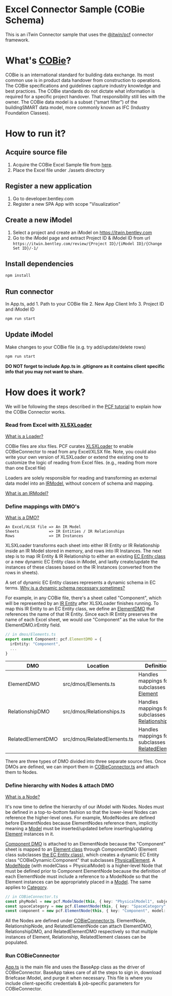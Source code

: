 # Excel Connector Sample (COBie Schema)

This is an iTwin Connector sample that uses the [@itwin/pcf](https://github.com/iTwin/pcf) connector framework.

# What's [COBie](https://en.wikipedia.org/wiki/COBie#:~:text=Construction%20Operations%20Building%20Information%20Exchange,COBie%20was%20designed%20by%20Dr.)?

COBie is an international standard for building data exchange. Its most common use is in product data handover from construction to operations. The COBie specifications and guidelines capture industry knowledge and best practices. The COBie standards do not dictate what information is required for a specific project handover. That responsibility still lies with the owner. The COBie data model is a subset (“smart filter”) of the buildingSMART data model, more commonly known as IFC (Industry Foundation Classes).

# How to run it?


## Acquire source file

1. Acquire the COBie Excel Sample file from [here](https://portal.nibs.org/files/wl/?id=oy5MyBRPiLx7ZmAomBRMgL62o1hi3YLk).
2. Place the Excel file under ./assets directory


## Register a new application

1. Go to developer.bentley.com
2. Register a new SPA App with scope "Visualization"


## Create a new iModel

1. Select a project and create an iModel on https://itwin.bentley.com
2. Go to the iModel page and extract Project ID & iModel ID from url ``` https://itwin.bentley.com/review/{Project ID}/{iModel ID}/{Change Set ID}/-1/ ```

## Install dependencies

```bash
npm install
```

## Run connector

In App.ts, add 1. Path to your COBie file 2. New App Client Info 3. Project ID and iModel ID

```bash
npm run start
```


## Update iModel

Make changes to your COBie file (e.g. try add/update/delete rows)

```bash
npm run start
```

**DO NOT forget to include App.ts in .gitignore as it contains client specific info that you may not want to share.**

# How does it work?

We will be following the steps described in the [PCF tutorial](https://github.com/iTwin/pcf/tree/enhance-doc#tutorial) to explain how the COBie Connector works.

### Read from Excel with [XLSXLoader](https://github.com/iTwin/pcf/blob/main/core/src/loaders/XLSXLoader.ts)

[What is a Loader?](https://github.com/iTwin/pcf/tree/enhance-doc#pick-or-extend-aloader)

COBie files are xlsx files. PCF curates [XLSXLoader](https://github.com/iTwin/pcf/blob/main/core/src/loaders/XLSXLoader.ts) to enable COBieConnector to read from any Excel/XLSX file. Note, you could also write your own version of XLSXLoader or extend the existing one to customize the logic of reading from Excel files. (e.g., reading from more than one Excel file)

Loaders are solely responsible for reading and transforming an external data model into an [IRModel](https://github.com/iTwin/pcf/tree/enhance-doc#understand-the-irmodel), without concern of schema and mapping.

[What is an IRModel?](https://github.com/iTwin/pcf/tree/enhance-doc#understand-the-irmodel)

### Define mappings with DMO's

[What is a DMO?](https://github.com/iTwin/pcf/tree/enhance-doc#define-mappings-with-dynamic-mappingobjects-dmo)

```
An Excel/XLSX file => An IR Model
Sheets             => IR Entities / IR Relationships
Rows               => IR Instances
```

XLSXLoader transforms each sheet into either IR Entity or IR Relationship inside an IR Model stored in memory, and rows into IR Instances. The next step is to map IR Entity & IR Relationship to either an existing [EC Entity class](https://www.itwinjs.org/bis/ec/ec-entity-class/) or a new dynamic EC Entity class in iModel, and lastly create/update the instances of these classes based on the IR Instances (converted from the rows in sheets).

A set of dynamic EC Entity classes represents a dynamic schema in EC terms. [Why is a dynamic schema necessary sometimes?](https://www.itwinjs.org/bis/intro/schema-customization/)

For example, in any COBie file, there's a sheet called "Component", which will be represented by an [IR Entity](https://github.com/iTwin/pcf/tree/enhance-doc#pcf-constructs) after XLSXLoader finishes running. To map this IR Entity to an EC Entity class, we define an [ElementDMO](https://github.com/iTwin/connector-samples/blob/d5dd3d2b78b3372f288e99ba4e256d3151dd0f52/cobie-excel-connector/src/dmos/Elements.ts#L27) that references the name of that IR Entity. Since each IR Entity preserves the name of each Excel sheet, we would use "Component" as the value for the ElementDMO.irEntity field.

```typescript
// in dmos/Elements.ts
export const Component: pcf.ElementDMO = {
  irEntity: "Component",
  ...
}
```

| DMO | Location | Definition |
| -   | -        | -          |
| ElementDMO        | src/dmos/Elements.ts | Handles mappings for subclasses of [Element](https://www.itwinjs.org/reference/imodeljs-backend/elements/element/) |
| RelationshipDMO   | src/dmos/Relationships.ts | Handles mappings for subclasses of [Relationship](https://www.itwinjs.org/reference/imodeljs-backend/relationships/relationship/) |
| RelatedElementDMO | src/dmos/RelatedElements.ts | Handles mappings for subclasses of [RelatedElement](https://www.itwinjs.org/reference/imodeljs-common/entities/relatedelement/) |

There are three types of DMO divided into three separate source files. Once DMOs are defined, we can import them in [COBieConnector.ts](https://github.com/iTwin/connector-samples/blob/d5dd3d2b78b3372f288e99ba4e256d3151dd0f52/cobie-excel-connector/src/COBieConnector.ts#L16) and attach them to Nodes. 


### Define hierarchy with Nodes & attach DMO

[What is a Node?](https://github.com/iTwin/pcf/tree/enhance-doc#sketch-out-imodel-hierarchy-with-nodes-and-attachdmos)

It's now time to define the hierarchy of our iModel with Nodes. Nodes must be defined in a top-to-bottom fashion so that the lower-level Nodes can reference the higher-level ones. For example, ModelNodes are defined before ElementNodes because ElementNodes reference them, implicitly meaning a [Model](https://www.itwinjs.org/bis/intro/model-fundamentals/) must be inserted/updated before inserting/updating [Element](https://www.itwinjs.org/bis/intro/element-fundamentals/) instances in it. 

  [Component DMO](https://github.com/iTwin/connector-samples/blob/d5dd3d2b78b3372f288e99ba4e256d3151dd0f52/cobie-excel-connector/src/dmos/Elements.ts#L27) is attached to an ElementNode because the "Component" sheet is mapped to an [Element class](https://www.itwinjs.org/reference/imodeljs-backend/elements/element/) through ComponentDMO (Element class subclasses [the EC Entity class](https://www.itwinjs.org/reference/imodeljs-backend/schema/entity/)), which creates a dynamic EC Entity class "COBieDynamic:Component" that subclasses [PhysicalElement](https://www.itwinjs.org/reference/imodeljs-backend/elements/physicalelement/). A [ModelNode](https://github.com/iTwin/connector-samples/blob/2341379dab47a52b8aa45db35294b660df0806f4/cobie-excel-connector/src/COBieConnector.ts#L40) (with modelClass = PhysicalModel) is a higher-level Node that must be defined prior to Component ElementNode because the definition of each ElementNode must include a reference to a ModelNode so that the Element instances can be appropriately placed in a [Model](https://www.itwinjs.org/bis/intro/model-fundamentals/). The same applies to [Category](https://www.itwinjs.org/bis/intro/categories/).

```typescript
// in COBieConnector.ts
const phyModel = new pcf.ModelNode(this, { key: "PhysicalModel1", subject: subject1, modelClass: PhysicalModel, partitionClass: PhysicalPartition });
const spaceCategory = new pcf.ElementNode(this, { key: "SpaceCategory", model: defModel, dmo: elements.SpaceCategory });
const component = new pcf.ElementNode(this, { key: "Component", model: phyModel, dmo: elements.Component, category: spaceCategory });
```

All the Nodes are defined under [COBieConnector.ts](https://github.com/iTwin/connector-samples/blob/main/cobie-excel-connector/src/COBieConnector.ts). ElementNode, RelationshipNode, and RelatedElementNode can attach ElementDMO, RelationshipDMO, and RelatedElementDMO respectively so that multiple instances of Element, Relationship, RelatedElement classes can be populated.

### Run COBieConnector

[App.ts](https://github.com/iTwin/connector-samples/blob/main/cobie-excel-connector/src/App.ts) is the main file and uses the BaseApp class as the driver of COBieConnector. BaseApp takes care of all the steps to sign in, download Briefcase iModel, and purge it when necessary. This file is where you include client-specific credentials & job-specific parameters for COBieConnector.



<!--
| Node | Definition |
| -    | -          |
| SubjectNode | Represents a Subject Element in iModel |
| ModelNode   | Represents a Model & Partition Element in iModel |
| LoaderNode  | Represents a RepositoryLink Element in iModel |
| ElementNode | Represents a normal Element in iModel |
-->

